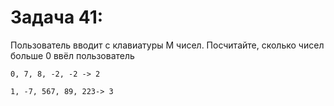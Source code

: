 # Задача 41: 

  Пользователь вводит с клавиатуры M чисел. Посчитайте, сколько чисел больше 0 ввёл пользователь

```
0, 7, 8, -2, -2 -> 2

1, -7, 567, 89, 223-> 3

```
